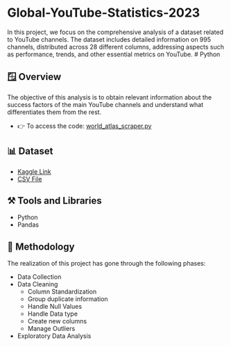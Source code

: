 # Global-YouTube-Statistics-2023
In this project, we focus on the comprehensive analysis of a dataset related to YouTube channels. The dataset includes detailed information on 995 channels, distributed across 28 different columns, addressing aspects such as performance, trends, and other essential metrics on YouTube. # Python

## 🪟 Overview
The objective of this analysis is to obtain relevant information about the success factors of the main YouTube channels and understand what differentiates them from the rest.

* 👉 To access the code: [world_atlas_scraper.py]()

## 📊 Dataset

* [Kaggle Link](https://www.kaggle.com/datasets/nelgiriyewithana/global-youtube-statistics-2023)
* [CSV File]()


## ⚒️ Tools and Libraries
- Python
- Pandas

## 📎 Methodology
The realization of this project has gone through the following phases:

- Data Collection
- Data Cleaning
  - Column Standardization
  - Group duplicate information
  - Handle Null Values
  - Handle Data type
  - Create new columns
  - Manage Outliers
- Exploratory Data Analysis
